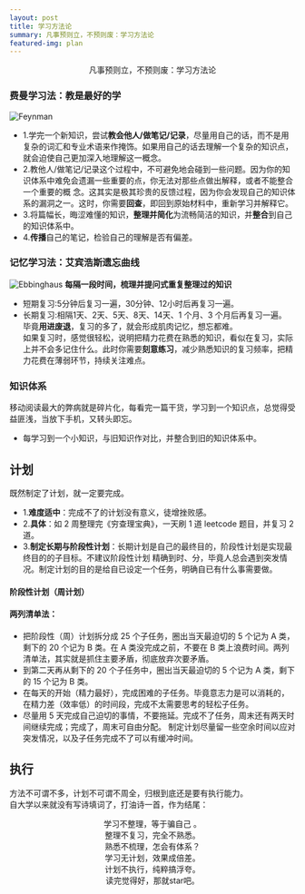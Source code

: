 ```yaml
---
layout: post
title: 学习方法论
summary: 凡事预则立，不预则废：学习方法论
featured-img: plan
---
```




<center> 凡事预则立，不预则废：学习方法论   </center>



### 费曼学习法：教是最好的学

![Feynman](https://jinbooooom.github.io/sources/plan.jpg)
- 1.学完一个新知识，尝试**教会他人/做笔记/记录**，尽量用自己的话，而不是用复杂的词汇和专业术语来作掩饰。如果用自己的话去理解一个复杂的知识点，就会迫使自己更加深入地理解这一概念。
- 2.教他人/做笔记/记录这个过程中，不可避免地会碰到一些问题。因为你的知识体系中难免会遗漏一些重要的点，你无法对那些点做出解释，或者不能整合一个重要的概 念。这其实是极其珍贵的反馈过程，因为你会发现自己的知识体系的漏洞之一。这时，你需要**回查**，即回到原始材料中，重新学习并解释它。
- 3.将篇幅长，晦涩难懂的知识，**整理并简化**为流畅简洁的知识，并**整合**到自己的知识体系中。
- 4.**传播**自己的笔记，检验自己的理解是否有偏差。

### 记忆学习法：艾宾浩斯遗忘曲线
![Ebbinghaus](https://jinbooooom.github.io/sources/Ebbinghaus.jpg)
**每隔一段时间，梳理并提问式重复整理过的知识**
- 短期复习:5分钟后复习一遍，30分钟、12小时后再复习一遍。
- 长期复习:相隔1天、2天、5天、8天、14天、1 个月、3 个月后再复习一遍。  
毕竟**用进废退**，复习的多了，就会形成肌肉记忆，想忘都难。  
如果复习时，感觉很轻松，说明把精力花费在熟悉的知识，看似在复习，实际上并不会多记住什么。此时你需要**刻意练习**，减少熟悉知识的复习频率，把精力花费在薄弱环节，持续关注难点。

### 知识体系
移动阅读最大的弊病就是碎片化，每看完一篇干货，学习到一个知识点，总觉得受益匪浅，当放下手机，又转头即忘。
- 每学习到一个小知识，与旧知识作对比，并整合到旧的知识体系中。

## 计划
既然制定了计划，就一定要完成。
- 1.**难度适中**：完成不了的计划没有意义，徒增挫败感。
- 2.**具体**：如 2 周整理完《穷查理宝典》，一天刷 1 道 leetcode 题目，并复习 2 道。
- 3.**制定长期与阶段性计划**：长期计划是自己的最终目的，阶段性计划是实现最终目的的子目标。不建议阶段性计划
精确到时、分，毕竟人总会遇到突发情况。制定计划的目的是给自已设定一个任务，明确自已有什么事需要做。
#### 阶段性计划（周计划）
#### 两列清单法：
- 把阶段性（周）计划拆分成 25 个子任务，圈出当天最迫切的 5 个记为 A 类，剩下的 20 个记为 B 类。在 A 类没完成之前，不要在 B 类上浪费时间。两列清单法，其实就是抓住主要矛盾，彻底放弃次要矛盾。
- 到第二天再从剩下的 20 个子任务中，圈出当天最迫切的 5 个记为 A 类，剩下的 15 个记为 B 类。
- 在每天的开始（精力最好），完成困难的子任务。毕竟意志力是可以消耗的，在精力差（效率低）的时间段，完成不太需要思考的轻松子任务。
- 尽量用 5 天完成自己迫切的事情，不要拖延。完成不了任务，周末还有两天时间继续完成；完成了，周末可自由分配。
制定计划尽量留一些空余时间以应对突发情况，以及子任务完成不了可以有缓冲时间。

## 执行
方法不可谓不多，计划不可谓不周全，归根到底还是要有执行能力。  
自大学以来就没有写诗填词了，打油诗一首，作为结尾：    

<center> 学习不整理，等于骗自己 。 </center>
<center> 整理不复习，完全不熟悉。   </center>
<center> 熟悉不梳理，怎会有体系？   </center>
<center>     </center>
<center> 学习无计划，效果成倍差。  </center>
<center> 计划不执行，纯粹搞浮夸。   </center>
<center> 读完觉得好，那就star吧。   </center>
